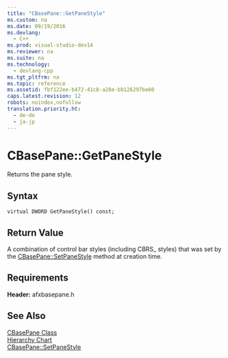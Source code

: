 ```yaml
---
title: "CBasePane::GetPaneStyle"
ms.custom: na
ms.date: 09/19/2016
ms.devlang: 
  - C++
ms.prod: visual-studio-dev14
ms.reviewer: na
ms.suite: na
ms.technology: 
  - devlang-cpp
ms.tgt_pltfrm: na
ms.topic: reference
ms.assetid: fbf122ee-b472-41c8-a28e-bb126297be60
caps.latest.revision: 12
robots: noindex,nofollow
translation.priority.ht: 
  - de-de
  - ja-jp
---
```

# CBasePane::GetPaneStyle
Returns the pane style.  
  
## Syntax  
  
```  
virtual DWORD GetPaneStyle() const;  
```  
  
## Return Value  
 A combination of control bar styles (including CBRS_ styles) that was set by the [CBasePane::SetPaneStyle](../vs140/CBasePane--SetPaneStyle.md) method at creation time.  
  
## Requirements  
 **Header:** afxbasepane.h  
  
## See Also  
 [CBasePane Class](../vs140/CBasePane-Class.md)   
 [Hierarchy Chart](../vs140/Hierarchy-Chart.md)   
 [CBasePane::SetPaneStyle](../vs140/CBasePane--SetPaneStyle.md)